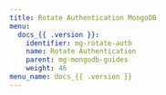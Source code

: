 ```yaml
---
title: Rotate Authentication MongoDB
menu:
  docs_{{ .version }}:
    identifier: mg-rotate-auth
    name: Rotate Authentication
    parent: mg-mongodb-guides
    weight: 46
menu_name: docs_{{ .version }}
---
```

